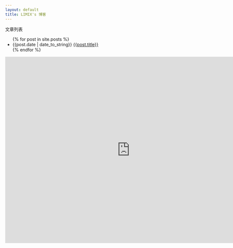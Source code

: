 ```yaml
---
layout: default
title: LIMIX's 博客
---
```

<p>文章列表</p>
<ul>
{% for post in site.posts %}
<li>{{post.date | date_to_string}} <a href="{{site.baseurl}}{{post.url}}">{{post.title}}</a></li>
{% endfor %}
</ul>

<iframe src="https://www.google.com/calendar/embed?src=coollimix%40gmail.com" 
style="border: 0" width="800" height="600" frameborder="0" scrolling="no">
</iframe>
